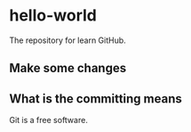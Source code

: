 # hello-world
The repository for learn GitHub.
## Make some changes
## What is the committing means
Git is a free software.
